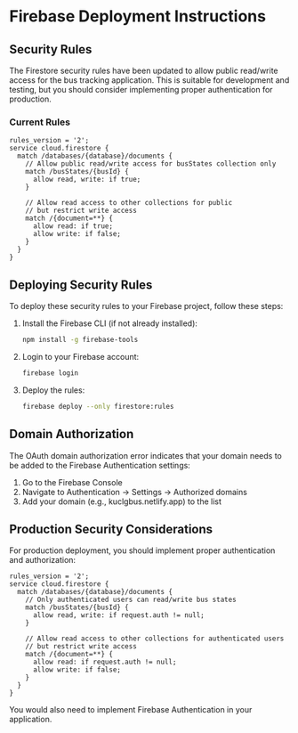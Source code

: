 # Firebase Deployment Instructions

## Security Rules

The Firestore security rules have been updated to allow public read/write access for the bus tracking application. This is suitable for development and testing, but you should consider implementing proper authentication for production.

### Current Rules

```
rules_version = '2';
service cloud.firestore {
  match /databases/{database}/documents {
    // Allow public read/write access for busStates collection only
    match /busStates/{busId} {
      allow read, write: if true;
    }
    
    // Allow read access to other collections for public
    // but restrict write access
    match /{document=**} {
      allow read: if true;
      allow write: if false;
    }
  }
}
```

## Deploying Security Rules

To deploy these security rules to your Firebase project, follow these steps:

1. Install the Firebase CLI (if not already installed):
   ```bash
   npm install -g firebase-tools
   ```

2. Login to your Firebase account:
   ```bash
   firebase login
   ```

3. Deploy the rules:
   ```bash
   firebase deploy --only firestore:rules
   ```

## Domain Authorization

The OAuth domain authorization error indicates that your domain needs to be added to the Firebase Authentication settings:

1. Go to the Firebase Console
2. Navigate to Authentication -> Settings -> Authorized domains
3. Add your domain (e.g., kuclgbus.netlify.app) to the list

## Production Security Considerations

For production deployment, you should implement proper authentication and authorization:

```
rules_version = '2';
service cloud.firestore {
  match /databases/{database}/documents {
    // Only authenticated users can read/write bus states
    match /busStates/{busId} {
      allow read, write: if request.auth != null;
    }
    
    // Allow read access to other collections for authenticated users
    // but restrict write access
    match /{document=**} {
      allow read: if request.auth != null;
      allow write: if false;
    }
  }
}
```

You would also need to implement Firebase Authentication in your application.